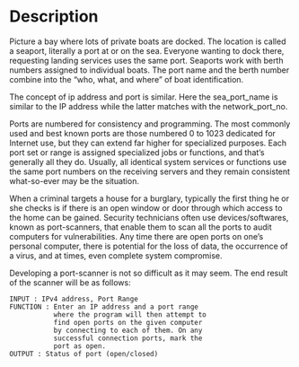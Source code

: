 # Description

Picture a bay where lots of private boats are docked. The location is called a seaport, literally a port at or on the sea. Everyone wanting to dock there, requesting landing services uses the same port. Seaports work with berth numbers assigned to individual boats. The port name and the berth number combine into the “who, what, and where” of boat identification.

The concept of ip address and port is similar. Here the sea_port_name is similar to the IP address while the latter matches with the network_port_no.

Ports are numbered for consistency and programming. The most commonly used and best known ports are those numbered 0 to 1023 dedicated for Internet use, but they can extend far higher for specialized purposes. Each port set or range is assigned specialized jobs or functions, and that’s generally all they do. Usually, all identical system services or functions use the same port numbers on the receiving servers and they remain consistent what-so-ever may be the situation.

When a criminal targets a house for a burglary, typically the first thing he or she checks is if there is an open window or door through which access to the home can be gained. Security technicians often use devices/softwares, known as port-scanners, that enable them to scan all the ports to audit computers for vulnerabilities. Any time there are open ports on one’s personal computer, there is potential for the loss of data, the occurrence of a virus, and at times, even complete system compromise.

Developing a port-scanner is not so difficult as it may seem. The end result of the scanner will be as follows:
```
INPUT : IPv4 address, Port Range
FUNCTION : Enter an IP address and a port range
           where the program will then attempt to
           find open ports on the given computer
           by connecting to each of them. On any
           successful connection ports, mark the
           port as open.
OUTPUT : Status of port (open/closed)
```
